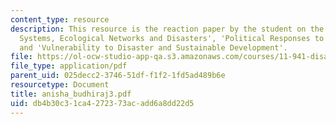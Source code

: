 ```yaml
---
content_type: resource
description: This resource is the reaction paper by the student on the topics 'Social
  Systems, Ecological Networks and Disasters', 'Political Responses to Natural Hazards',
  and 'Vulnerability to Disaster and Sustainable Development'.
file: https://ol-ocw-studio-app-qa.s3.amazonaws.com/courses/11-941-disaster-vulnerability-and-resilience-spring-2005/db4b30c31ca4272373acadd6a8dd22d5_anisha_budhiraj3.pdf
file_type: application/pdf
parent_uid: 025decc2-3746-51df-f1f2-1fd5ad489b6e
resourcetype: Document
title: anisha_budhiraj3.pdf
uid: db4b30c3-1ca4-2723-73ac-add6a8dd22d5
---
```

